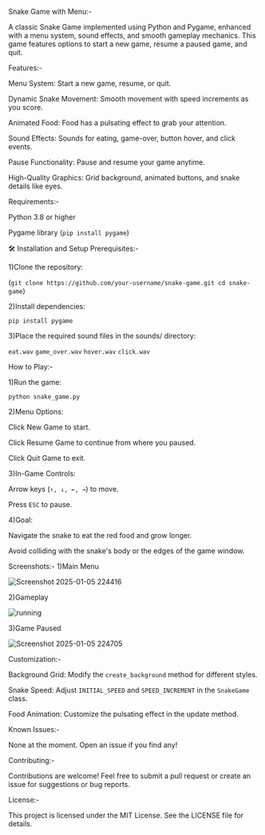 Snake Game with Menu:-

A classic Snake Game implemented using Python and Pygame, enhanced with a menu system, sound effects, and smooth gameplay mechanics. This game features options to start a new game, resume a paused game, and quit.


Features:-

Menu System: Start a new game, resume, or quit.

Dynamic Snake Movement: Smooth movement with speed increments as you score.

Animated Food: Food has a pulsating effect to grab your attention.

Sound Effects: Sounds for eating, game-over, button hover, and click events.

Pause Functionality: Pause and resume your game anytime.

High-Quality Graphics: Grid background, animated buttons, and snake details like eyes.


Requirements:-

Python 3.8 or higher

Pygame library (```pip install pygame```)



🛠️ Installation and Setup Prerequisites:-

1)Clone the repository:

(```git clone https://github.com/your-username/snake-game.git
cd snake-game```)

2)Install dependencies:


```pip install pygame```

3)Place the required sound files in the sounds/ directory:

```eat.wav```
```game_over.wav```
```hover.wav```
```click.wav```


How to Play:-

1)Run the game:

```python snake_game.py```

2)Menu Options:

Click New Game to start.

Click Resume Game to continue from where you paused.

Click Quit Game to exit.

3)In-Game Controls:

Arrow keys (```↑, ↓, ←, →```) to move.

Press ```ESC``` to pause.

4)Goal:

Navigate the snake to eat the red food and grow longer.

Avoid colliding with the snake's body or the edges of the game window.

Screenshots:-
1)Main Menu

![Screenshot 2025-01-05 224416](https://github.com/user-attachments/assets/eba16c4f-cead-492e-8eee-43f0c6969335)


2)Gameplay

![running](https://github.com/user-attachments/assets/d35cd3d1-5a2e-4a64-b8c9-3ee2b6766483)


3)Game Paused

![Screenshot 2025-01-05 224705](https://github.com/user-attachments/assets/d032095a-dbd0-46cd-aa57-0bf4c5a4eaab)



Customization:-

Background Grid: Modify the ```create_background``` method for different styles.

Snake Speed: Adjust ```INITIAL_SPEED``` and ```SPEED_INCREMENT``` in the ```SnakeGame``` class.

Food Animation: Customize the pulsating effect in the update method.


Known Issues:-

None at the moment. Open an issue if you find any!

Contributing:-

Contributions are welcome! Feel free to submit a pull request or create an issue for suggestions or bug reports.

License:-

This project is licensed under the MIT License. See the LICENSE file for details.

